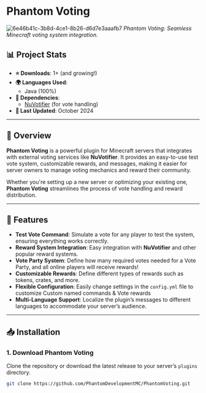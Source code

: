 # Phantom Voting

![6e46b41c-3b8d-4ce1-8b26-d6d7e3aaafb7](https://github.com/user-attachments/assets/3514cb33-70bb-4c37-97bf-74d89e9748b9)
*Phantom Voting: Seamless Minecraft voting system integration.*


## 📊 **Project Stats**

- **⭐ Downloads**: 1+ (and growing!)
- **🌍 Languages Used**: 
  - Java (100%)
- **🔧 Dependencies**: 
  - [NuVotifier](https://www.spigotmc.org/resources/nuvotifier.13488/) (for vote handling)
- **📅 Last Updated**: October 2024

---

## 📖 **Overview**

**Phantom Voting** is a powerful plugin for Minecraft servers that integrates with external voting services like **NuVotifier**. It provides an easy-to-use test vote system, customizable rewards, and messages, making it easier for server owners to manage voting mechanics and reward their community.

Whether you're setting up a new server or optimizing your existing one, **Phantom Voting** streamlines the process of vote handling and reward distribution.

---

## 🚀 **Features**

- **Test Vote Command**: Simulate a vote for any player to test the system, ensuring everything works correctly.
- **Reward System Integration**: Easy integration with **NuVotifier** and other popular reward systems.
- **Vote Party System**: Define how many required votes needed for a Vote Party, and all online players will receive rewards!
- **Customizable Rewards**: Define different types of rewards such as tokens, crates, and more.
- **Flexible Configuration**: Easily change settings in the `config.yml` file to customize Custom named commands & Vote rewards
- **Multi-Language Support**: Localize the plugin’s messages to different languages to accommodate your server’s audience.

---

## 📥 **Installation**

### 1. **Download Phantom Voting**
Clone the repository or download the latest release to your server’s `plugins` directory.

```bash
git clone https://github.com/PhantomDevelopmentMC/PhantomVoting.git

